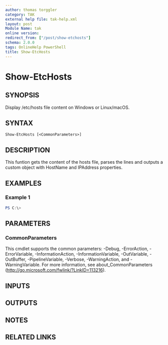 ```yaml
---
author: thomas torggler
category: TAK
external help file: tak-help.xml
layout: post
Module Name: tak
online version:
redirect_from: ["/post/show-etchosts"]
schema: 2.0.0
tags: OnlineHelp PowerShell
title: Show-EtcHosts
---
```


# Show-EtcHosts

## SYNOPSIS
Display /etc/hosts file content on Windows or Linux/macOS.

## SYNTAX

```
Show-EtcHosts [<CommonParameters>]
```

## DESCRIPTION
This funtion gets the content of the hosts file, parses the lines and outputs
a custom object with HostName and IPAddress properties.

## EXAMPLES

### Example 1
```powershell
PS C:\> 
```



## PARAMETERS

### CommonParameters
This cmdlet supports the common parameters: -Debug, -ErrorAction, -ErrorVariable, -InformationAction, -InformationVariable, -OutVariable, -OutBuffer, -PipelineVariable, -Verbose, -WarningAction, and -WarningVariable.
For more information, see about_CommonParameters (http://go.microsoft.com/fwlink/?LinkID=113216).

## INPUTS

## OUTPUTS

## NOTES

## RELATED LINKS
